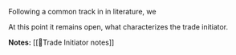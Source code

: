 

Following a common track in in literature, we 

At this point it remains open, what characterizes the trade initiator. 



**Notes:**
[[🔢Trade Initiator notes]]

